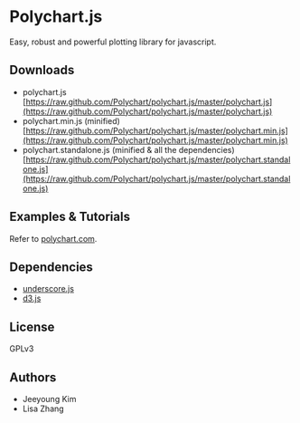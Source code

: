 Polychart.js
============

Easy, robust and powerful plotting library for javascript.

Downloads
---------

* polychart.js [https://raw.github.com/Polychart/polychart.js/master/polychart.js](https://raw.github.com/Polychart/polychart.js/master/polychart.js)
* polychart.min.js (minified) [https://raw.github.com/Polychart/polychart.js/master/polychart.min.js](https://raw.github.com/Polychart/polychart.js/master/polychart.min.js)
* polychart.standalone.js (minified & all the dependencies) [https://raw.github.com/Polychart/polychart.js/master/polychart.standalone.js](https://raw.github.com/Polychart/polychart.js/master/polychart.standalone.js)


Examples & Tutorials
--------------------

Refer to [polychart.com](http://polychart.com).

Dependencies
------------

* [underscore.js](http://documentcloud.github.com/underscore/)
* [d3.js](http://mbostock.github.com/d3)

License
-------
GPLv3

Authors
-------

* Jeeyoung Kim
* Lisa Zhang

